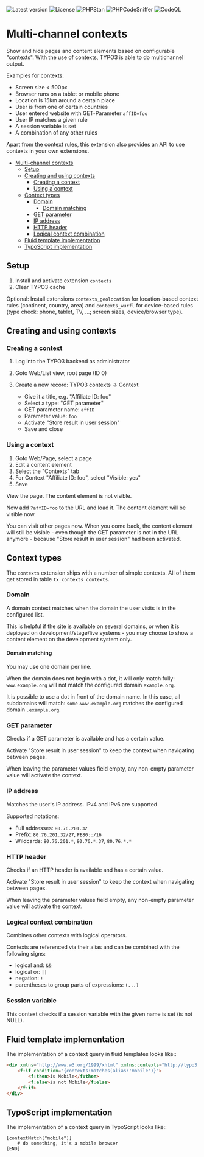 ![Latest version](https://img.shields.io/github/v/release/netresearch/t3x-contexts?sort=semver)
![License](https://img.shields.io/github/license/netresearch/t3x-contexts)
![PHPStan](https://github.com/netresearch/t3x-contexts/actions/workflows/phpstan.yml/badge.svg)
![PHPCodeSniffer](https://github.com/netresearch/t3x-contexts/actions/workflows/phpcs.yml/badge.svg)
![CodeQL](https://github.com/netresearch/t3x-contexts/actions/workflows/codeql-analysis.yml/badge.svg)


# Multi-channel contexts

Show and hide pages and content elements based on configurable "contexts".
With the use of contexts, TYPO3 is able to do multichannel output.

Examples for contexts:

- Screen size < 500px
- Browser runs on a tablet or mobile phone
- Location is 15km around a certain place
- User is from one of certain countries
- User entered website with GET-Parameter ``affID=foo``
- User IP matches a given rule
- A session variable is set
- A combination of any other rules

Apart from the context rules, this extension also provides an API to use
contexts in your own extensions.


<!-- TOC -->
* [Multi-channel contexts](#multi-channel-contexts)
  * [Setup](#setup)
  * [Creating and using contexts](#creating-and-using-contexts)
    * [Creating a context](#creating-a-context)
    * [Using a context](#using-a-context)
  * [Context types](#context-types)
    * [Domain](#domain)
      * [Domain matching](#domain-matching)
    * [GET parameter](#get-parameter)
    * [IP address](#ip-address)
    * [HTTP header](#http-header)
    * [Logical context combination](#logical-context-combination)
  * [Fluid template implementation](#fluid-template-implementation)
  * [TypoScript implementation](#typoscript-implementation)
<!-- TOC -->


## Setup
1. Install and activate extension ``contexts``
2. Clear TYPO3 cache

Optional: Install extensions ``contexts_geolocation`` for location-based
context rules (continent, country, area) and
``contexts_wurfl`` for device-based rules
(type check: phone, tablet, TV, ...; screen sizes, device/browser type).


## Creating and using contexts

### Creating a context
1. Log into the TYPO3 backend as administrator
2. Goto Web/List view, root page (ID 0)
3. Create a new record: TYPO3 contexts -> Context

   - Give it a title, e.g. "Affiliate ID: foo"
   - Select a type: "GET parameter"
   - GET parameter name: ``affID``
   - Parameter value: ``foo``
   - Activate "Store result in user session"
   - Save and close

### Using a context
1. Goto Web/Page, select a page
2. Edit a content element
3. Select the "Contexts" tab
4. For Context "Affiliate ID: foo", select "Visible: yes"
5. Save

View the page. The content element is not visible.

Now add ``?affID=foo`` to the URL and load it.
The content element will be visible now.

You can visit other pages now. When you come back, the content element
will still be visible - even though the GET parameter is not in the URL
anymore - because "Store result in user session" had been activated.


## Context types
The ``contexts`` extension ships with a number of simple contexts.
All of them get stored in table ``tx_contexts_contexts``.

### Domain
A domain context matches when the domain the user visits is in the
configured list.

This is helpful if the site is available on several domains, or
when it is deployed on development/stage/live systems - you may choose
to show a content element on the development system only.

#### Domain matching
You may use one domain per line.

When the domain does not begin with a dot, it will only match fully:
``www.example.org`` will not match the configured domain ``example.org``.

It is possible to use a dot in front of the domain name.
In this case, all subdomains will match:
``some.www.example.org`` matches the configured domain ``.example.org``.


### GET parameter
Checks if a GET parameter is available and has a certain value.

Activate "Store result in user session" to keep the context when navigating
between pages.

When leaving the parameter values field empty, any non-empty parameter value
will activate the context.


### IP address
Matches the user's IP address. IPv4 and IPv6 are supported.

Supported notations:

- Full addresses: ``80.76.201.32``
- Prefix: ``80.76.201.32/27``, ``FE80::/16``
- Wildcards: ``80.76.201.*``, ``80.76.*.37``, ``80.76.*.*``


### HTTP header
Checks if an HTTP header is available and has a certain value.

Activate "Store result in user session" to keep the context when navigating
between pages.

When leaving the parameter values field empty, any non-empty parameter value
will activate the context.


### Logical context combination
Combines other contexts with logical operators.

Contexts are referenced via their alias and can be combined with
the following signs:

- logical and: ``&&``
- logical or: ``||``
- negation: ``!``
- parentheses to group parts of expressions: ``(...)``


### Session variable
This context checks if a session variable with the given name is
set (is not NULL).


## Fluid template implementation
The implementation of a context query in fluid templates looks like::

```html
<div xmlns="http://www.w3.org/1999/xhtml" xmlns:contexts="http://typo3.org/ns/Tx_Contexts_ViewHelpers">
    <f:if condition="{contexts:matches(alias:'mobile')}">
        <f:then>is Mobile</f:then>
        <f:else>is not Mobile</f:else>
    </f:if>
</div>
```

## TypoScript implementation
The implementation of a context query in TypoScript looks like::

```typo3_typoscript
[contextMatch("mobile")]
    # do something, it's a mobile browser
[END]
```
